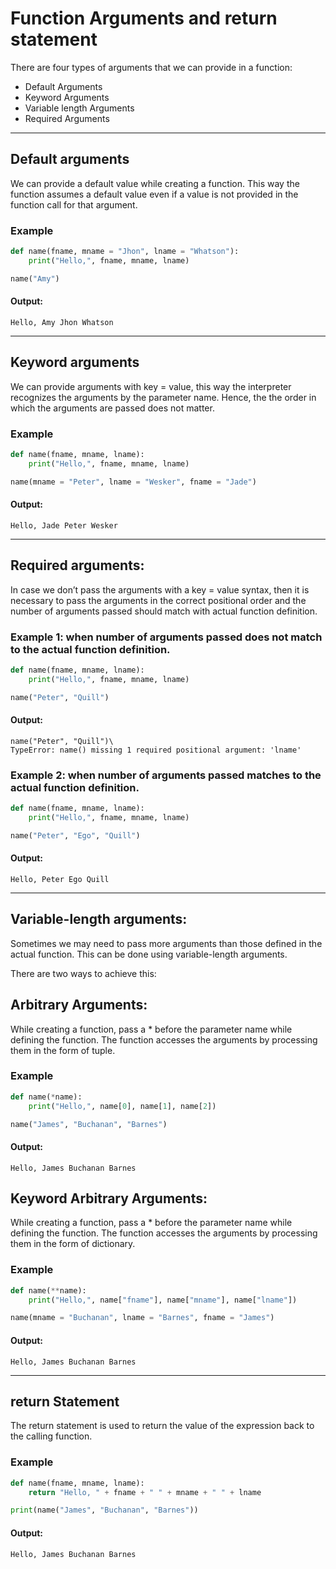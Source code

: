 # Function Arguments and return statement
There are four types of arguments that we can provide in a function:

- Default Arguments
- Keyword Arguments
- Variable length Arguments
- Required Arguments

---
## Default arguments
We can provide a default value while creating a function. This way the function assumes a default value even if a value is not provided in the function call for that argument.

### Example
```python
def name(fname, mname = "Jhon", lname = "Whatson"):
    print("Hello,", fname, mname, lname)

name("Amy")
```
#### Output:
```
Hello, Amy Jhon Whatson
 ```
---

## Keyword arguments
We can provide arguments with key = value, this way the interpreter recognizes the arguments by the parameter name. Hence, the the order in which the arguments are passed does not matter.

### Example
```python
def name(fname, mname, lname):
    print("Hello,", fname, mname, lname)

name(mname = "Peter", lname = "Wesker", fname = "Jade")
```
#### Output:
```
Hello, Jade Peter Wesker
 ```
---

## Required arguments:
In case we don’t pass the arguments with a key = value syntax, then it is necessary to pass the arguments in the correct positional order and the number of arguments passed should match with actual function definition.

### Example 1: when number of arguments passed does not match to the actual function definition.
```python
def name(fname, mname, lname):
    print("Hello,", fname, mname, lname)

name("Peter", "Quill")
```
#### Output:
```
name("Peter", "Quill")\
TypeError: name() missing 1 required positional argument: 'lname'
 ```

### Example 2: when number of arguments passed matches to the actual function definition.
```python
def name(fname, mname, lname):
    print("Hello,", fname, mname, lname)

name("Peter", "Ego", "Quill")
```
#### Output:
```
Hello, Peter Ego Quill
 ```
---

## Variable-length arguments:
Sometimes we may need to pass more arguments than those defined in the actual function. This can be done using variable-length arguments.

There are two ways to achieve this:

## Arbitrary Arguments:
While creating a function, pass a * before the parameter name while defining the function. The function accesses the arguments by processing them in the form of tuple.

### Example
```python
def name(*name):
    print("Hello,", name[0], name[1], name[2])

name("James", "Buchanan", "Barnes")
```
#### Output:
```
Hello, James Buchanan Barnes
 ```

## Keyword Arbitrary Arguments:
While creating a function, pass a * before the parameter name while defining the function. The function accesses the arguments by processing them in the form of dictionary.

### Example
```python
def name(**name):
    print("Hello,", name["fname"], name["mname"], name["lname"])

name(mname = "Buchanan", lname = "Barnes", fname = "James")
```
#### Output:
```
Hello, James Buchanan Barnes
```
---

## return Statement
The return statement is used to return the value of the expression back to the calling function.

### Example
```python
def name(fname, mname, lname):
    return "Hello, " + fname + " " + mname + " " + lname

print(name("James", "Buchanan", "Barnes"))
 ```

#### Output:
```
Hello, James Buchanan Barnes
```


